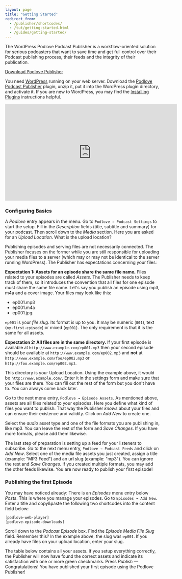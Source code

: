 ```yaml
---
layout: page
title: "Getting Started"
redirect_from:
  - /publisher/shortcodes/
  - /tut/getting-started.html
  - /guides/getting-started/
---
```


The WordPress Podlove Podcast Publisher is a workflow-oriented solution for serious podcasters that want to save time and get full control over their Podcast publishing process, their feeds and the integrity of their publication.

<a href="http://wordpress.org/extend/plugins/podlove-podcasting-plugin-for-wordpress/" class="btn btn-primary">Download Podlove Publisher</a>

You need [WordPress][1] running on your web server. Download the [Podlove Podcast Publisher][2] plugin, unzip it, put it into the WordPress plugin directory, and activate it. If you are new to WordPress, you may find the [Installing Plugins][3] instructions helpful.

<iframe width="560" height="315" src="https://www.youtube.com/embed/Hmrm-jUe6u4?rel=0" frameborder="0" allow="autoplay; encrypted-media" allowfullscreen></iframe>

### Configuring Basics

A *Podlove* entry appears in the menu. Go to `Podlove → Podcast Settings` to start the setup. Fill in the *Description* fields (title, subtitle and summary) for your podcast. Then scroll down to the *Media* section. Here you are asked for an *Upload Location*. What is the upload location?

Publishing episodes and serving files are not necessarily connected. The Publisher focuses on the former while you are still responsible for uploading your media files to a server (which may or may not be identical to the server running WordPress). The Publisher has expectations concerning your files:

**Expectation 1: Assets for an episode share the same file name.** Files related to your episodes are called *Assets*. The Publisher needs to keep track of them, so it introduces the convention that all files for one episode must share the same file name. Let's say you publish an episode using mp3, m4a and a cover image. Your files may look like this:

- ep001.mp3
- ep001.m4a
- ep001.jpg

`ep001` is your *file slug*. Its format is up to you. It may be numeric (`001`), text (`my-first-episode`) or mixed (`ep001`). The only requirement is that it is the same for all assets.

**Expectation 2: All files are in the same directory.** If your first episode is available at `http://www.example.com/ep001.mp3` then your second episode should be available at `http://www.example.com/ep002.mp3` and **not** at `http://www.example.com/foo/ep002.mp3` or `http://foo.example.com/ep002.mp3`.

This directory is your Upload Location. Using the example above, it would be `http://www.example.com/`. Enter it in the settings form and make sure that your files are there. You can fill out the rest of the form but you don't have to. You can always come back later.

Go to the next menu entry, `Podlove → Episode Assets`. As mentioned above, assets are all files related to your episodes. Here you define what kind of files you want to publish. That way the Publisher *knows* about your files and can ensure their existence and validity. Click on *Add New* to create one.

Select the *audio* asset type and one of the file formats you are publishing in, like mp3. You can leave the rest of the form and *Save Changes*. If you have more formats, please add them likewise.

The last step of preparation is setting up a feed for your listeners to subscribe. Go to the next menu entry, `Podlove → Podcast Feeds` and click on *Add New*. Select one of the media file assets you just created, assign a title (example: "MP3 Feed") and an url slug (example: "mp3"). You can ignore the rest and *Save Changes*. If you created multiple formats, you may add the other feeds likewise. You are now ready to publish your first episode!

### Publishing the first Episode

You may have noticed already: There is an *Episodes* menu entry below *Posts*. This is where you manage your episodes. Go to `Episodes → Add New`. Enter a title and copy&paste the following two shortcodes into the content field below:

```
[podlove-web-player]
[podlove-episode-downloads]
```

Scroll down to the *Podcast Episode* box. Find the _Episode Media File Slug_ field. Remember this? In the example above, the slug was `ep001`. If you already have files on your upload location, enter your slug.

The table below contains all your assets. If you setup everything correctly, the Publisher will now have found the correct assets and indicate its satisfaction with one or more green checkmarks. Press _Publish_ — Congratulations! You have published your first episode using the Podlove Publisher!

[1]:    http://wordpress.org/
[2]:    http://wordpress.org/plugins/podlove-podcasting-plugin-for-wordpress/
[3]:    http://codex.wordpress.org/Managing_Plugins#Installing_Plugins
